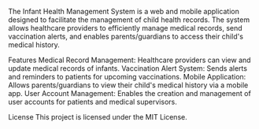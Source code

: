 The Infant Health Management System is a web and mobile application designed to facilitate the management of child health records. The system allows healthcare providers to efficiently manage medical records, send vaccination alerts, and enables parents/guardians to access their child's medical history.

Features
Medical Record Management: Healthcare providers can view and update medical records of infants.
Vaccination Alert System: Sends alerts and reminders to patients for upcoming vaccinations.
Mobile Application: Allows parents/guardians to view their child's medical history via a mobile app.
User Account Management: Enables the creation and management of user accounts for patients and medical supervisors.

License
This project is licensed under the MIT License.
